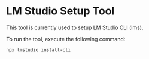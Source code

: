 # LM Studio Setup Tool

This tool is currently used to setup LM Studio CLI (lms).

To run the tool, execute the following command:

```bash
npx lmstudio install-cli
```
